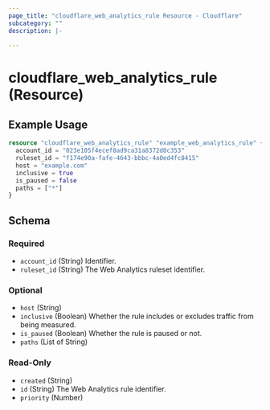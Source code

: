 ```yaml
---
page_title: "cloudflare_web_analytics_rule Resource - Cloudflare"
subcategory: ""
description: |-
  
---
```


# cloudflare_web_analytics_rule (Resource)



## Example Usage

```terraform
resource "cloudflare_web_analytics_rule" "example_web_analytics_rule" {
  account_id = "023e105f4ecef8ad9ca31a8372d0c353"
  ruleset_id = "f174e90a-fafe-4643-bbbc-4a0ed4fc8415"
  host = "example.com"
  inclusive = true
  is_paused = false
  paths = ["*"]
}
```

<!-- schema generated by tfplugindocs -->
## Schema

### Required

- `account_id` (String) Identifier.
- `ruleset_id` (String) The Web Analytics ruleset identifier.

### Optional

- `host` (String)
- `inclusive` (Boolean) Whether the rule includes or excludes traffic from being measured.
- `is_paused` (Boolean) Whether the rule is paused or not.
- `paths` (List of String)

### Read-Only

- `created` (String)
- `id` (String) The Web Analytics rule identifier.
- `priority` (Number)


